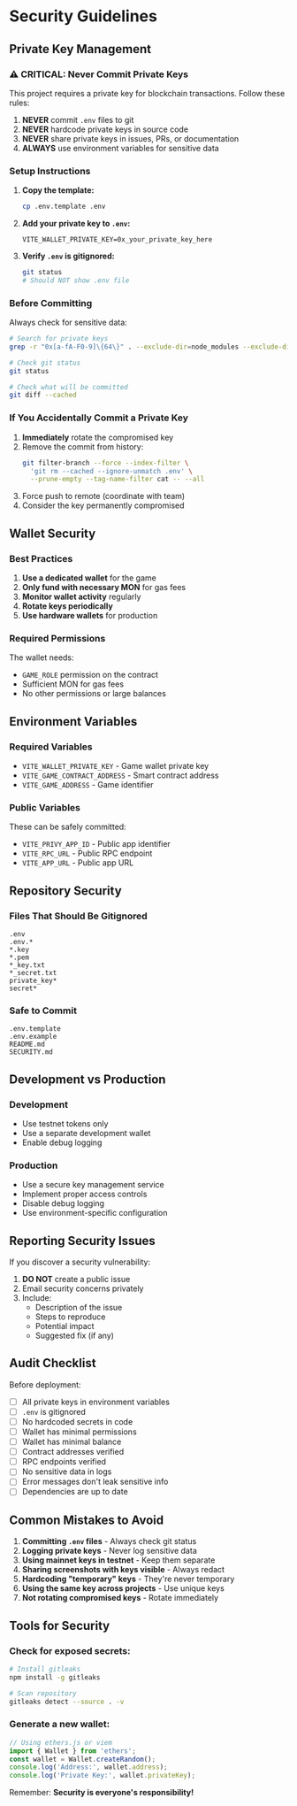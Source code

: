 # Security Guidelines

## Private Key Management

### ⚠️ CRITICAL: Never Commit Private Keys

This project requires a private key for blockchain transactions. Follow these rules:

1. **NEVER** commit `.env` files to git
2. **NEVER** hardcode private keys in source code
3. **NEVER** share private keys in issues, PRs, or documentation
4. **ALWAYS** use environment variables for sensitive data

### Setup Instructions

1. **Copy the template:**
   ```bash
   cp .env.template .env
   ```

2. **Add your private key to `.env`:**
   ```env
   VITE_WALLET_PRIVATE_KEY=0x_your_private_key_here
   ```

3. **Verify `.env` is gitignored:**
   ```bash
   git status
   # Should NOT show .env file
   ```

### Before Committing

Always check for sensitive data:
```bash
# Search for private keys
grep -r "0x[a-fA-F0-9]\{64\}" . --exclude-dir=node_modules --exclude-dir=dist

# Check git status
git status

# Check what will be committed
git diff --cached
```

### If You Accidentally Commit a Private Key

1. **Immediately** rotate the compromised key
2. Remove the commit from history:
   ```bash
   git filter-branch --force --index-filter \
     'git rm --cached --ignore-unmatch .env' \
     --prune-empty --tag-name-filter cat -- --all
   ```
3. Force push to remote (coordinate with team)
4. Consider the key permanently compromised

## Wallet Security

### Best Practices

1. **Use a dedicated wallet** for the game
2. **Only fund with necessary MON** for gas fees
3. **Monitor wallet activity** regularly
4. **Rotate keys periodically**
5. **Use hardware wallets** for production

### Required Permissions

The wallet needs:
- `GAME_ROLE` permission on the contract
- Sufficient MON for gas fees
- No other permissions or large balances

## Environment Variables

### Required Variables
- `VITE_WALLET_PRIVATE_KEY` - Game wallet private key
- `VITE_GAME_CONTRACT_ADDRESS` - Smart contract address
- `VITE_GAME_ADDRESS` - Game identifier

### Public Variables
These can be safely committed:
- `VITE_PRIVY_APP_ID` - Public app identifier
- `VITE_RPC_URL` - Public RPC endpoint
- `VITE_APP_URL` - Public app URL

## Repository Security

### Files That Should Be Gitignored
```
.env
.env.*
*.key
*.pem
*_key.txt
*_secret.txt
private_key*
secret*
```

### Safe to Commit
```
.env.template
.env.example
README.md
SECURITY.md
```

## Development vs Production

### Development
- Use testnet tokens only
- Use a separate development wallet
- Enable debug logging

### Production
- Use a secure key management service
- Implement proper access controls
- Disable debug logging
- Use environment-specific configuration

## Reporting Security Issues

If you discover a security vulnerability:
1. **DO NOT** create a public issue
2. Email security concerns privately
3. Include:
   - Description of the issue
   - Steps to reproduce
   - Potential impact
   - Suggested fix (if any)

## Audit Checklist

Before deployment:
- [ ] All private keys in environment variables
- [ ] `.env` is gitignored
- [ ] No hardcoded secrets in code
- [ ] Wallet has minimal permissions
- [ ] Wallet has minimal balance
- [ ] Contract addresses verified
- [ ] RPC endpoints verified
- [ ] No sensitive data in logs
- [ ] Error messages don't leak sensitive info
- [ ] Dependencies are up to date

## Common Mistakes to Avoid

1. **Committing `.env` files** - Always check git status
2. **Logging private keys** - Never log sensitive data
3. **Using mainnet keys in testnet** - Keep them separate
4. **Sharing screenshots with keys visible** - Always redact
5. **Hardcoding "temporary" keys** - They're never temporary
6. **Using the same key across projects** - Use unique keys
7. **Not rotating compromised keys** - Rotate immediately

## Tools for Security

### Check for exposed secrets:
```bash
# Install gitleaks
npm install -g gitleaks

# Scan repository
gitleaks detect --source . -v
```

### Generate a new wallet:
```javascript
// Using ethers.js or viem
import { Wallet } from 'ethers';
const wallet = Wallet.createRandom();
console.log('Address:', wallet.address);
console.log('Private Key:', wallet.privateKey);
```

Remember: **Security is everyone's responsibility!**